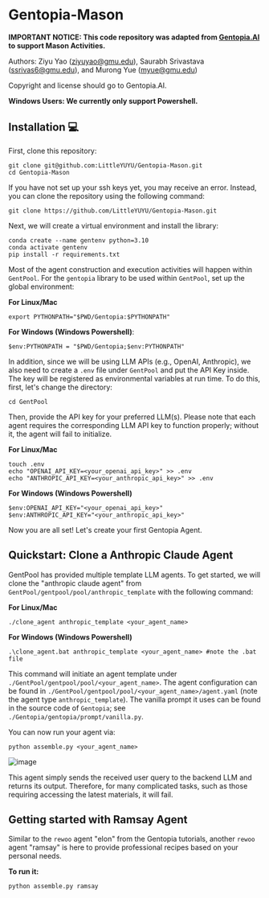 # Gentopia-Mason

**IMPORTANT NOTICE: This code repository was adapted from [Gentopia.AI](https://github.com/Gentopia-AI) to support Mason Activities.** 

Authors: Ziyu Yao (ziyuyao@gmu.edu), Saurabh Srivastava (ssrivas6@gmu.edu), and Murong Yue (myue@gmu.edu)

Copyright and license should go to Gentopia.AI.

**Windows Users: We currently only support Powershell.**

## Installation 💻
First, clone this repository:
```
git clone git@github.com:LittleYUYU/Gentopia-Mason.git
cd Gentopia-Mason
```
If you have not set up your ssh keys yet, you may receive an error. Instead, you can clone the repository using the following command:
```
git clone https://github.com/LittleYUYU/Gentopia-Mason.git
```

Next, we will create a virtual environment and install the library:
```
conda create --name gentenv python=3.10
conda activate gentenv
pip install -r requirements.txt
```

Most of the agent construction and execution activities will happen within `GentPool`. For the `gentopia` library to be used within `GentPool`, set up the global environment:

**For Linux/Mac**
```
export PYTHONPATH="$PWD/Gentopia:$PYTHONPATH"
```
**For Windows (Windows Powershell)**: 
```
$env:PYTHONPATH = "$PWD/Gentopia;$env:PYTHONPATH"
```

In addition, since we will be using LLM APIs (e.g., OpenAI, Anthropic), we also need to create a `.env` file under `GentPool` and put the API Key inside. The key will be registered as environmental variables at run time. To do this,
first, let's change the directory:
```
cd GentPool
```

Then, provide the API key for your preferred LLM(s). Please note that each agent requires the corresponding LLM API key to function properly; without it, the agent will fail to initialize.

**For Linux/Mac**
```
touch .env
echo "OPENAI_API_KEY=<your_openai_api_key>" >> .env
echo "ANTHROPIC_API_KEY=<your_anthropic_api_key>" >> .env
```

**For Windows (Windows Powershell)**
```
$env:OPENAI_API_KEY="<your_openai_api_key>"
$env:ANTHROPIC_API_KEY="<your_anthropic_api_key>"
```
Now you are all set! Let's create your first Gentopia Agent.


## Quickstart: Clone a Anthropic Claude Agent
GentPool has provided multiple template LLM agents. To get started, we will clone the "anthropic claude agent" from `GentPool/gentpool/pool/anthropic_template` with the following command:

**For Linux/Mac**
```
./clone_agent anthropic_template <your_agent_name> 
```

**For Windows (Windows Powershell)**
```
.\clone_agent.bat anthropic_template <your_agent_name> #note the .bat file 
```

This command will initiate an agent template under `./GentPool/gentpool/pool/<your_agent_name>`. The agent configuration can be found in `./GentPool/gentpool/pool/<your_agent_name>/agent.yaml` (note the agent type `anthropic_template`). The vanilla prompt it uses can be found in the source code of `Gentopia`; see `./Gentopia/gentopia/prompt/vanilla.py`.

You can now run your agent via:
```
python assemble.py <your_agent_name>
```

![image](https://github.com/user-attachments/assets/5c8d1cce-32fc-434a-9e5f-f8453745c092)

This agent simply sends the received user query to the backend LLM and returns its output. Therefore, for many complicated tasks, such as those requiring accessing the latest materials, it will fail. 


## Getting started with Ramsay Agent
Similar to the `rewoo` agent "elon" from the Gentopia tutorials, another `rewoo` agent "ramsay" is here to provide professional recipes based on your personal needs.

**To run it:**
```
python assemble.py ramsay
```
